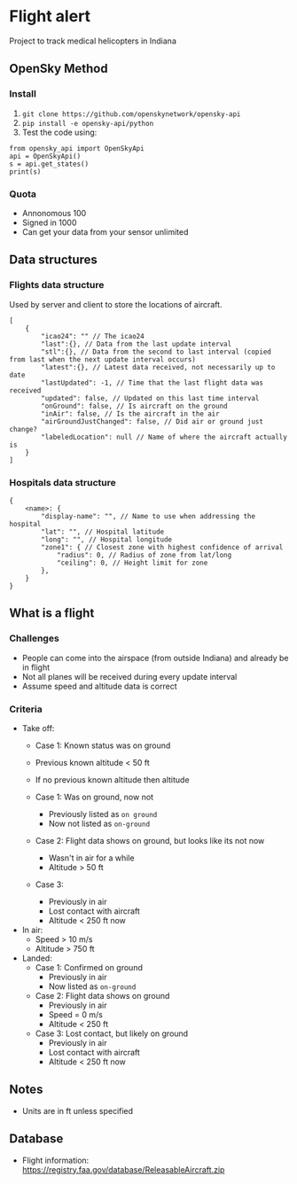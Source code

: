 # Flight alert

Project to track medical helicopters in Indiana


## OpenSky Method

### Install

1. `git clone https://github.com/openskynetwork/opensky-api`
2. `pip install -e opensky-api/python`
3. Test the code using:
```
from opensky_api import OpenSkyApi
api = OpenSkyApi()
s = api.get_states()
print(s)
```

### Quota

* Annonomous 100
* Signed in 1000
* Can get your data from your sensor unlimited


## Data structures

### Flights data structure

Used by server and client to store the locations of aircraft.

```
[
    {
        "icao24": "" // The icao24
        "last":{}, // Data from the last update interval
        "stl":{}, // Data from the second to last interval (copied from last when the next update interval occurs)
        "latest":{}, // Latest data received, not necessarily up to date
        "lastUpdated": -1, // Time that the last flight data was received
        "updated": false, // Updated on this last time interval
        "onGround": false, // Is aircraft on the ground
        "inAir": false, // Is the aircraft in the air
        "airGroundJustChanged": false, // Did air or ground just change?
        "labeledLocation": null // Name of where the aircraft actually is
    }
]
```

### Hospitals data structure

```
{
    <name>: {
        "display-name": "", // Name to use when addressing the hospital
        "lat": "", // Hospital latitude
        "long": "", // Hospital longitude
        "zone1": { // Closest zone with highest confidence of arrival
            "radius": 0, // Radius of zone from lat/long
            "ceiling": 0, // Height limit for zone
        },
    }
}
```

## What is a flight

### Challenges

* People can come into the airspace (from outside Indiana) and already be in flight
* Not all planes will be received during every update interval
* Assume speed and altitude data is correct

### Criteria

* Take off:
    * Case 1: Known status was on ground
    * Previous known altitude < 50 ft
    * If no previous known altitude then altitude 

    * Case 1: Was on ground, now not
        * Previously listed as `on ground`
        * Now not listed as `on-ground`
    * Case 2: Flight data shows on ground, but looks like its not now
        * Wasn't in air for a while
        * Altitude > 50 ft
    * Case 3: 
        * Previously in air
        * Lost contact with aircraft
        * Altitude < 250 ft now
* In air:
    * Speed > 10 m/s
    * Altitude > 750 ft
* Landed:
    * Case 1: Confirmed on ground
        * Previously in air
        * Now listed as `on-ground`
    * Case 2: Flight data shows on ground
        * Previously in air
        * Speed = 0 m/s
        * Altitude < 250 ft
    * Case 3: Lost contact, but likely on ground
        * Previously in air
        * Lost contact with aircraft
        * Altitude < 250 ft now
    
## Notes

* Units are in ft unless specified


## Database

* Flight information: <https://registry.faa.gov/database/ReleasableAircraft.zip>

